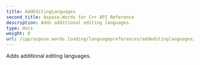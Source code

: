 ```yaml
---
title: AddEditingLanguages
second_title: Aspose.Words for C++ API Reference
description: Adds additional editing languages. 
type: docs
weight: 0
url: /cpp/aspose.words.loading/languagepreferences/addeditinglanguages/
---
```


Adds additional editing languages. 

